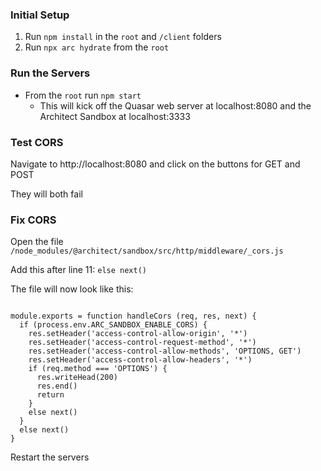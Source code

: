 ### Initial Setup

1. Run `npm install` in the `root` and `/client` folders
2. Run `npx arc hydrate` from the `root`


### Run the Servers

- From the `root` run `npm start`
    - This will kick off the Quasar web server at localhost:8080 and the Architect Sandbox at localhost:3333

### Test CORS

Navigate to http://localhost:8080 and click on the buttons for GET and POST

They will both fail

### Fix CORS

Open the file `/node_modules/@architect/sandbox/src/http/middleware/_cors.js`

Add this after line 11: `else next()`

The file will now look like this:

```node

module.exports = function handleCors (req, res, next) {
  if (process.env.ARC_SANDBOX_ENABLE_CORS) {
    res.setHeader('access-control-allow-origin', '*')
    res.setHeader('access-control-request-method', '*')
    res.setHeader('access-control-allow-methods', 'OPTIONS, GET')
    res.setHeader('access-control-allow-headers', '*')
    if (req.method === 'OPTIONS') {
      res.writeHead(200)
      res.end()
      return
    }
    else next()
  }
  else next()
}

```

Restart the servers